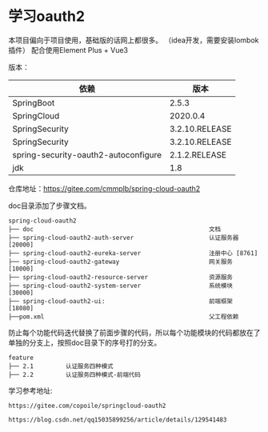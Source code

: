 # 学习oauth2

本项目偏向于项目使用，基础版的话网上都很多。 （idea开发，需要安装lombok插件）
配合使用Element Plus + Vue3

版本：

| 依赖                                   | 版本             |
|--------------------------------------|----------------|
| SpringBoot                           | 2.5.3          |
| SpringCloud                          | 2020.0.4       |
| SpringSecurity                       | 3.2.10.RELEASE |
| SpringSecurity                       | 3.2.10.RELEASE |
| spring-security-oauth2-autoconfigure | 2.1.2.RELEASE  |
| jdk                                  | 1.8            |

仓库地址：https://gitee.com/cmmplb/spring-cloud-oauth2

doc目录添加了步骤文档。

````
spring-cloud-oauth2
├── doc                                                 文档
├── spring-cloud-oauth2-auth-server                     认证服务器 [20000]
├── spring-cloud-oauth2-eureka-server                   注册中心 [8761]
├── spring-cloud-oauth2-gateway                         网关服务 [10000]
├── spring-cloud-oauth2-resource-server                 资源服务    
├── spring-cloud-oauth2-system-server                   系统模块 [30000]
├── spring-cloud-oauth2-ui:                             前端框架 [18080]
├──pom.xml                                              父工程依赖
````

防止每个功能代码迭代替换了前面步骤的代码，所以每个功能模块的代码都放在了单独的分支上，按照doc目录下的序号打的分支。

````
feature
├── 2.1         认证服务四种模式
├── 2.2         认证服务四种模式-前端代码
````

学习参考地址:

`https://gitee.com/copoile/springcloud-oauth2`

`https://blog.csdn.net/qq15035899256/article/details/129541483`